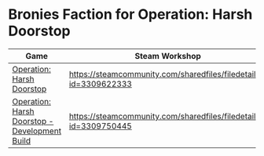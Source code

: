 # Bronies Faction for Operation: Harsh Doorstop

| Game | Steam Workshop | Github |
|---|---|---|
| [Operation: Harsh Doorstop](https://steamdb.info/app/736590) | https://steamcommunity.com/sharedfiles/filedetails/?id=3309622333 |  |
| [Operation: Harsh Doorstop - Development Build](https://steamdb.info/app/1307180) | https://steamcommunity.com/sharedfiles/filedetails/?id=3309750445 |  |